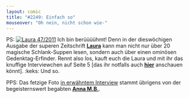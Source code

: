 ```yaml
---
layout: comic
title: "#2249: Einfach so"
mouseover: "Oh nein, nicht schon wie-"
---
```


PS: 
<a href="http://www.fonflatter.de/bilder/laura47_2011s.png" title="Laura 47/2011"><img src="http://www.fonflatter.de/bilder/laura47_2011_s.png" alt="Laura 47/2011" /></a>
Ich bin berüüüühmt!
Denn in der dieswöchigen Ausgabe der superen Zeitschrift <a href="http://laura.wunderweib.de/" title="Laura"><strong>Laura</strong></a> kann man nicht nur über 20 magische Schlank-Suppen lesen, sondern auch über einen ominösen Gedenktag-Erfinder. Rennt also los, kauft euch die Laura und mit ihr das knuffige Interviewchen auf Seite 5 [das ihr notfalls auch <a href="http://www.fonflatter.de/bilder/laura47_2011s.png" title="Laura 47/2011"><strong>hier</strong></a> anschauen könnt].
:keks:
Und so.

PPS: 
Das fetzige Foto <a href="http://www.fonflatter.de/bilder/laura47_2011s.png" title="Laura 47/2011">in erwähntem Interview</a> stammt übrigens von der begeisternswert begabten <a href="http://www.annamb.de/" title="Anna MB"><strong>Anna M.B.</strong></a>.
